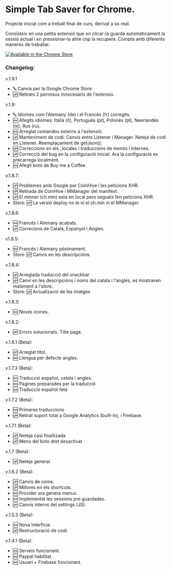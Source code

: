 # Simple Tab Saver for Chrome.

Projecte iniciat com a treball final de curs, derivat a ús real.

Consisteix en una petita extensió que en clicar-la guarda automàticament la sessió actual i en pressionar-la altre cop la recupera.
Compta amb diferents maneres de treballar.

[![Available in the Chrome Store](https://developer.chrome.com/webstore/images/ChromeWebStore_BadgeWBorder_v2_206x58.png)](https://chrome.google.com/webstore/detail/simple-tab-saver/poliinbejkeohgkakcjhnidgbalekdnj)

### Changelog: 
v.1.9.1
* 🔤 Canvis per la Google Chrome Store
* 🆙 Retirats 2 permisos innecesaris de l'extensio.

v.1.9:
* 🔤 Idiomes com l'Alemany (de) i el Francès (fr) corregits.
* 🆕 Afegits idiomes: Italià (it), Portuguès (pt), Polonès (pl), Neerlandès (nl), Rus (ru).
* 🆕 Arreglat comandos externs a l'extensió.
* 🆙 Manteniment de codi: Canvis entre Listener i Manager. Neteja de codi en Listener. Reemplaçament de getJson();
* 🆙 Correccions en els _locales i traduccions de menús i internes.
* 🆙 Correcció del bug en la configuració inicial. Ara la configuració es precarrega localment.
* 🆕 Afegit botó de Buy me a Coffee.

v.1.8.7:
* 🆙 Problemes amb Google per CoinHive i les peticions XHR.
* 🆙 Retirada de CoinHive i MManager del manifest.
* 🆙 El minner (ch.min) esta en local pero segueix fen peticions XHR.
* Store: 🆙 La versió deploy no te ni el ch.min ni el MManager.

v.1.8.6:
* 🆕 Francés i Alemany acabats.
* 🆙 Correcions de Català, Espanyol i Angles.

v1.8.5:
* 🆕 Francés i Alemany póximament.
* Store: 🆙 Canvis en les descripcións.

v.1.8.4:
* 🆙 Arreglada traducció del snackbar.
* 🆙 Canvi en les descripcions i noms del catala i l'anglés, es mostraven malament a l'store.
* Store: 🆙 Actualizació de les imatges

v.1.8.3:
* 🆕 Noves icones.

v.1.8.2:
* 🆙 Errors solucionats. Title page.

v.1.8.1 (Beta):
* 🆙 Arreglat titol.
* 🆕 Llengua per defecte angles.

v.1.7.3 (Beta):
* 🆕 Traducció español, catala i angles.
* 🆕 Pagines preparades per la traducció
* 🆕 Traducció español feta

v.1.7.2 (Beta):
* 🆕 Primeres traduccions
* 🆙 Retirat suport total a Google Analytics (built-in), i Firebase.

v.1.7.1 (Beta):
* 🆙 Neteja casi finalitzada
* 🆙 Menu del boto dret desactivat

v.1.7 (Beta):
* 🆙 Neteja general.

v.1.6.2 (Beta):
* 🆙 Canvis de noms.
* 🆙 Millores en els shortcuts.
* 🆕 Provider ara genera menus.
* 🆕 Implementat les sessions pre guardades.
* 🆙 Canvis interns del settings (JS).

v.1.5.3 (Beta):
* 🆕 Nova Interficie.
* 🆙 Restructuració de codi.

v.1.4.1 (Beta):
* 🆕 Serveis funcionant.
* 🆕 Paypal habilitat.
* 🆕 Usuari + Firebase funcionant.
